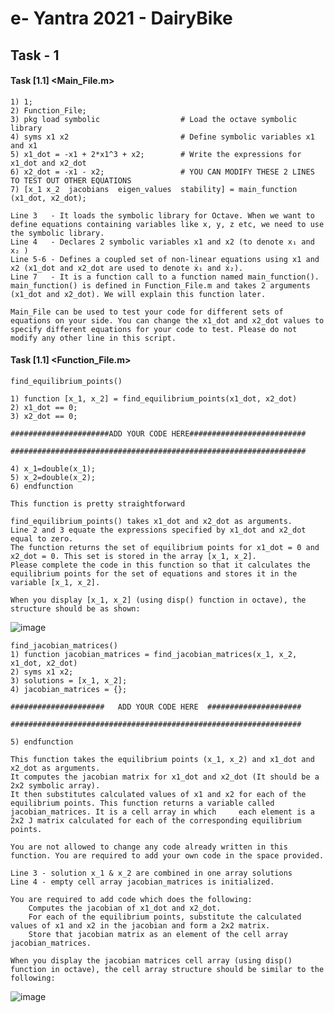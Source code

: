 # e- Yantra 2021 - DairyBike
## Task - 1
  #### Task [1.1] <**Main_File.m**>
    
    1) 1;
    2) Function_File;
    3) pkg load symbolic                  # Load the octave symbolic library
    4) syms x1 x2                         # Define symbolic variables x1 and x1
    5) x1_dot = -x1 + 2*x1^3 + x2;        # Write the expressions for x1_dot and x2_dot
    6) x2_dot = -x1 - x2;                 # YOU CAN MODIFY THESE 2 LINES TO TEST OUT OTHER EQUATIONS
    7) [x_1 x_2  jacobians  eigen_values  stability] = main_function (x1_dot, x2_dot);
  
    Line 3   - It loads the symbolic library for Octave. When we want to define equations containing variables like x, y, z etc, we need to use the symbolic library.
    Line 4   - Declares 2 symbolic variables x1 and x2 (to denote x₁ and x₂ )
    Line 5-6 - Defines a coupled set of non-linear equations using x1 and x2 (x1_dot and x2_dot are used to denote ẋ₁ and ẋ₂).
    Line 7   - It is a function call to a function named main_function(). main_function() is defined in Function_File.m and takes 2 arguments (x1_dot and x2_dot). We will explain this function later.
    
    Main_File can be used to test your code for different sets of equations on your side. You can change the x1_dot and x2_dot values to specify different equations for your code to test. Please do not modify any other line in this script.
    
  #### Task [1.1] <**Function_File.m**>
    
    find_equilibrium_points()

    1) function [x_1, x_2] = find_equilibrium_points(x1_dot, x2_dot)
    2) x1_dot == 0;
    3) x2_dot == 0;

    ######################ADD YOUR CODE HERE##########################

    ##################################################################
    
    4) x_1=double(x_1);
    5) x_2=double(x_2);
    6) endfunction

    This function is pretty straightforward
    
    find_equilibrium_points() takes x1_dot and x2_dot as arguments.
    Line 2 and 3 equate the expressions specified by x1_dot and x2_dot equal to zero.
    The function returns the set of equilibrium points for x1_dot = 0 and x2_dot = 0. This set is stored in the array [x_1, x_2].
    Please complete the code in this function so that it calculates the equilibrium points for the set of equations and stores it in the variable [x_1, x_2].
    
    When you display [x_1, x_2] (using disp() function in octave), the structure should be as shown:
    
   ![image](https://user-images.githubusercontent.com/78234306/139842544-62eac2ff-e673-42ab-8901-5663b1e97380.png)
   
    find_jacobian_matrices()
    1) function jacobian_matrices = find_jacobian_matrices(x_1, x_2, x1_dot, x2_dot)
    2) syms x1 x2;
    3) solutions = [x_1, x_2];
    4) jacobian_matrices = {};

    #####################   ADD YOUR CODE HERE  #####################

    #################################################################

    5) endfunction

    This function takes the equilibrium points (x_1, x_2) and x1_dot and x2_dot as arguments.
    It computes the jacobian matrix for x1_dot and x2_dot (It should be a 2x2 symbolic array).
    It then substitutes calculated values of x1 and x2 for each of the equilibrium points. This function returns a variable called jacobian_matrices. It is a cell array in which     each element is a 2x2 J matrix calculated for each of the corresponding equilibrium points.

    You are not allowed to change any code already written in this function. You are required to add your own code in the space provided.

    Line 3 - solution x_1 & x_2 are combined in one array solutions
    Line 4 - empty cell array jacobian_matrices is initialized.

    You are required to add code which does the following:
        Computes the jacobian of x1_dot and x2_dot.
        For each of the equilibrium points, substitute the calculated values of x1 and x2 in the jacobian and form a 2x2 matrix.
        Store that jacobian matrix as an element of the cell array jacobian_matrices.
        
    When you display the jacobian matrices cell array (using disp() function in octave), the cell array structure should be similar to the following:
    
   ![image](https://user-images.githubusercontent.com/78234306/139843280-c62ae789-5e8c-4cd0-accd-222f05979730.png)


